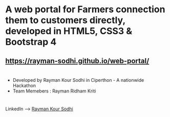# A web portal for Farmers connection them to customers directly, developed in HTML5, CSS3 & Bootstrap 4

## https://rayman-sodhi.github.io/web-portal/
#
*  Developed by Rayman Kour Sodhi in Ciperthon - A nationwide Hackathon
*  Team Memebers : Rayman Ridham Kriti
#

LinkedIn --> [Rayman Kour Sodhi](https://www.linkedin.com/in/rayman-kour-sodhi-997b651a3) 
